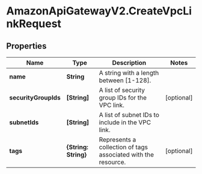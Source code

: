 # AmazonApiGatewayV2.CreateVpcLinkRequest

## Properties

Name | Type | Description | Notes
------------ | ------------- | ------------- | -------------
**name** | **String** | A string with a length between [1-128]. | 
**securityGroupIds** | **[String]** | A list of security group IDs for the VPC link. | [optional] 
**subnetIds** | **[String]** | A list of subnet IDs to include in the VPC link. | 
**tags** | **{String: String}** | Represents a collection of tags associated with the resource. | [optional] 



